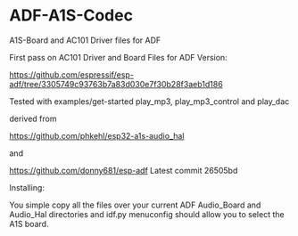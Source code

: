 # ADF-A1S-Codec
A1S-Board  and AC101 Driver files for ADF

First pass on AC101 Driver and Board Files for ADF Version:

https://github.com/espressif/esp-adf/tree/3305749c93763b7a83d030e7f30b28f3aeb1d186

Tested with examples/get-started play_mp3, play_mp3_control and play_dac

derived from

https://github.com/phkehl/esp32-a1s-audio_hal

and

https://github.com/donny681/esp-adf
Latest commit
26505bd

Installing:

You simple copy all the files over your current ADF Audio_Board and Audio_Hal directories and
idf.py menuconfig should allow you to select the A1S board.

